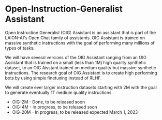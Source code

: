 # Open-Instruction-Generalist Assistant

Open Instruction Generalist (OIG) Assistant is an assistant that is part of the LAION-AI's Open Chat family of assistants.  OIG Assistant is trained on massive synthetic instructions with the goal of performing many millions of types of tasks. 

We will have several versions of the OIG Assistant ranging from an OIG Assistant that is trained on a small (less than 1M) high quality synthetic dataset, to an OIG Aisstant trained on medium quality but massive synthetic instructions. The research goal of OIG Assistant is to create high performing bots by using simple finetuning instead of RLHF.

We will create ever larger instruction datasets starting with 2M with the goal to generate eventually 1T medium quality instructions. 
* OIG-2M - Done, to be released soon
* OIG-4M - In progress, to be released soon
* OIG-20M - In progress, to be released expected March 1, 2023
